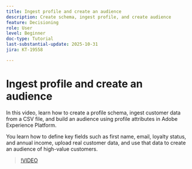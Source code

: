 ```yaml
---
title: Ingest profile and create an audience
description: Create schema, ingest profile, and create audience
feature: Decisioning
role: User
level: Beginner
doc-type: Tutorial
last-substantial-update: 2025-10-31
jira: KT-19558

---
```

# Ingest profile and create an audience 

In this video, learn how to create a profile schema, ingest customer data from a CSV file, and build an audience using profile attributes in Adobe Experience Platform.

You learn how to define key fields such as first name, email, loyalty status, and annual income, upload real customer data, and use that data to create an audience of high-value customers.

>[!VIDEO](https://video.tv.adobe.com/v/3476421/?learn=on)